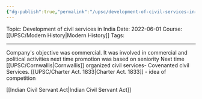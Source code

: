```yaml
---
{"dg-publish":true,"permalink":"/upsc/development-of-civil-services-in-india/"}
---
```


Topic: Development of civil services in India
Date: 2022-06-01
Course: [[UPSC/Modern History\|Modern History]]
Tags: 

---



Company's objective was commercial.
It was involved in commercial and political activities next time promotion was based on seniority
Next time
[[UPSC/Cornwallis\|Cornwallis]] organized civil services- Covenanted civil Services.
[[UPSC/Charter Act. 1833\|Charter Act. 1833]] - idea of competition

[[Indian Civil Servant Act\|Indian Civil Servant Act]]